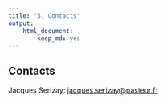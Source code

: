 ```yaml
---
title: "3. Contacts"
output:
    html_document:
        keep_md: yes
---
```


## Contacts 

Jacques Serizay: [jacques.serizay@pasteur.fr](mailto:jacques.serizay@pasteur.fr)

